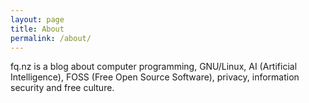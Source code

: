 ```yaml
---
layout: page
title: About
permalink: /about/
---
```


fq.nz is a blog about computer programming, GNU/Linux, AI (Artificial Intelligence), FOSS (Free Open Source Software), privacy, information security and free culture.
